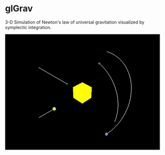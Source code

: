 # glGrav

3-D Simulation of Newton's law of universal gravitation visualized by symplectic integration.

![Example 1](https://github.com/Xeladarocks/glGrav/blob/master/imgs/example_v1.0_1.png?raw=true)
